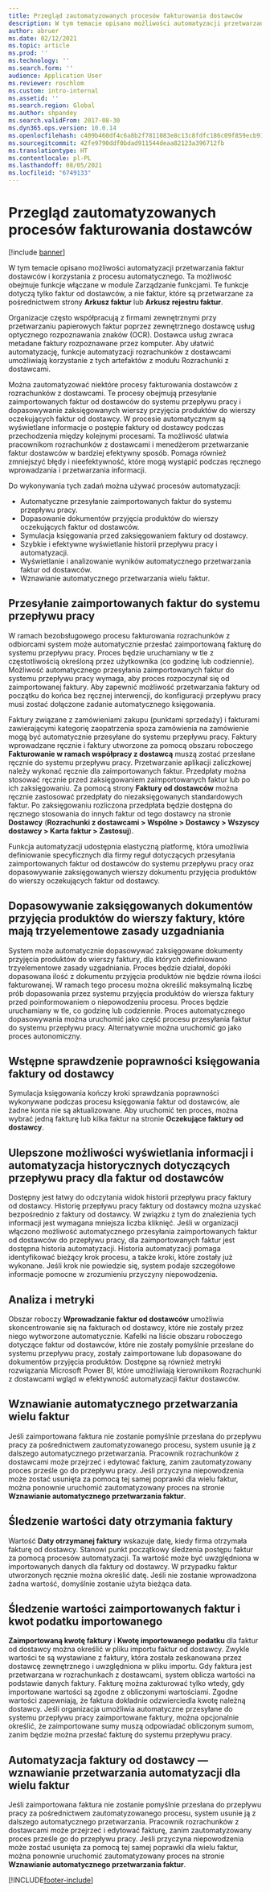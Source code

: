 ```yaml
---
title: Przegląd zautomatyzowanych procesów fakturowania dostawców
description: W tym temacie opisano możliwości automatyzacji przetwarzania faktur dostawców i korzystania z procesu automatycznego.
author: abruer
ms.date: 02/12/2021
ms.topic: article
ms.prod: ''
ms.technology: ''
ms.search.form: ''
audience: Application User
ms.reviewer: roschlom
ms.custom: intro-internal
ms.assetid: ''
ms.search.region: Global
ms.author: shpandey
ms.search.validFrom: 2017-08-30
ms.dyn365.ops.version: 10.0.14
ms.openlocfilehash: c409b460df4c6a8b2f7811083e8c13c8fdfc186c09f859ecb91e2f3cc0b8b59f
ms.sourcegitcommit: 42fe9790ddf0bdad911544deaa82123a396712fb
ms.translationtype: HT
ms.contentlocale: pl-PL
ms.lasthandoff: 08/05/2021
ms.locfileid: "6749133"
---
```

# <a name="automated-vendor-invoicing-processes-overview"></a>Przegląd zautomatyzowanych procesów fakturowania dostawców

[!include [banner](../includes/banner.md)]

W tym temacie opisano możliwości automatyzacji przetwarzania faktur dostawców i korzystania z procesu automatycznego. Ta możliwość obejmuje funkcje włączane w module Zarządzanie funkcjami. Te funkcje dotyczą tylko faktur od dostawców, a nie faktur, które są przetwarzane za pośrednictwem strony **Arkusz faktur** lub **Arkusz rejestru faktur**.

Organizacje często współpracują z firmami zewnętrznymi przy przetwarzaniu papierowych faktur poprzez zewnętrznego dostawcę usług optycznego rozpoznawania znaków (OCR). Dostawca usług zwraca metadane faktury rozpoznawane przez komputer. Aby ułatwić automatyzację, funkcje automatyzacji rozrachunków z dostawcami umożliwiają korzystanie z tych artefaktów z modułu Rozrachunki z dostawcami.

Można zautomatyzować niektóre procesy fakturowania dostawców z rozrachunków z dostawcami. Te procesy obejmują przesyłanie zaimportowanych faktur od dostawców do systemu przepływu pracy i dopasowywanie zaksięgowanych wierszy przyjęcia produktów do wierszy oczekujących faktur od dostawcy. W procesie automatycznym są wyświetlane informacje o postępie faktury od dostawcy podczas przechodzenia między kolejnymi procesami. Ta możliwość ułatwia pracownikom rozrachunków z dostawcami i menedżerom przetwarzanie faktur dostawców w bardziej efektywny sposób. Pomaga również zmniejszyć błędy i nieefektywność, które mogą wystąpić podczas ręcznego wprowadzania i przetwarzania informacji.

Do wykonywania tych zadań można używać procesów automatyzacji:

- Automatyczne przesyłanie zaimportowanych faktur do systemu przepływu pracy.
- Dopasowanie dokumentów przyjęcia produktów do wierszy oczekujących faktur od dostawców.
- Symulacja księgowania przed zaksięgowaniem faktury od dostawcy.
- Szybkie i efektywne wyświetlanie historii przepływu pracy i automatyzacji.
- Wyświetlanie i analizowanie wyników automatycznego przetwarzania faktur od dostawców.
- Wznawianie automatycznego przetwarzania wielu faktur.

## <a name="submit-imported-vendor-invoices-to-the-workflow-system"></a>Przesyłanie zaimportowanych faktur do systemu przepływu pracy

W ramach bezobsługowego procesu fakturowania rozrachunków z odbiorcami system może automatycznie przesłać zaimportowaną fakturę do systemu przepływu pracy. Proces będzie uruchamiany w tle z częstotliwością określoną przez użytkownika (co godzinę lub codziennie). Możliwość automatycznego przesyłania zaimportowanych faktur do systemu przepływu pracy wymaga, aby proces rozpoczynał się od zaimportowanej faktury. Aby zapewnić możliwość przetwarzania faktury od początku do końca bez ręcznej interwencji, do konfiguracji przepływu pracy musi zostać dołączone zadanie automatycznego księgowania.


Faktury związane z zamówieniami zakupu (punktami sprzedaży) i fakturami zawierającymi kategorię zaopatrzenia spoza zamówienia na zamówienie mogą być automatycznie przesyłane do systemu przepływu pracy. Faktury wprowadzane ręcznie i faktury utworzone za pomocą obszaru roboczego **Fakturowanie w ramach współpracy z dostawcą** muszą zostać przesłane ręcznie do systemu przepływu pracy. Przetwarzanie aplikacji zaliczkowej należy wykonać ręcznie dla zaimportowanych faktur. Przedpłaty można stosować ręcznie przed zaksięgowaniem zaimportowanych faktur lub po ich zaksięgowaniu. Za pomocą strony **Faktury od dostawców** można ręcznie zastosować przedpłaty do niezaksięgowanych standardowych faktur. Po zaksięgowaniu rozliczona przedpłata będzie dostępna do ręcznego stosowania do innych faktur od tego dostawcy na stronie **Dostawcy** (**Rozrachunki z dostawcami \> Wspólne \> Dostawcy \> Wszyscy dostawcy \> Karta faktur \> Zastosuj**).

Funkcja automatyzacji udostępnia elastyczną platformę, która umożliwia definiowanie specyficznych dla firmy reguł dotyczących przesyłania zaimportowanych faktur od dostawców do systemu przepływu pracy oraz dopasowywanie zaksięgowanych wierszy dokumentu przyjęcia produktów do wierszy oczekujących faktur od dostawcy.

## <a name="match-product-receipts-to-invoice-lines-that-have-a-three-way-matching-policy"></a>Dopasowywanie zaksięgowanych dokumentów przyjęcia produktów do wierszy faktury, które mają trzyelementowe zasady uzgadniania

System może automatycznie dopasowywać zaksięgowane dokumenty przyjęcia produktów do wierszy faktury, dla których zdefiniowano trzyelementowe zasady uzgadniania. Proces będzie działał, dopóki dopasowana ilość z dokumentu przyjęcia produktów nie będzie równa ilości fakturowanej. W ramach tego procesu można określić maksymalną liczbę prób dopasowania przez systemu przyjęcia produktów do wiersza faktury przed poinformowaniem o niepowodzeniu procesu. Proces będzie uruchamiany w tle, co godzinę lub codziennie. Proces automatycznego dopasowywania można uruchomić jako część procesu przesyłania faktur do systemu przepływu pracy. Alternatywnie można uruchomić go jako proces autonomiczny.

## <a name="pre-validate-vendor-invoice-posting"></a>Wstępne sprawdzenie poprawności księgowania faktury od dostawcy

Symulacja księgowania kończy kroki sprawdzania poprawności wykonywane podczas procesu księgowania faktur od dostawców, ale żadne konta nie są aktualizowane. Aby uruchomić ten proces, można wybrać jedną fakturę lub kilka faktur na stronie **Oczekujące faktury od dostawcy**.

## <a name="enhanced-experience-for-viewing-workflow-and-automation-historical-information-for-vendor-invoices"></a>Ulepszone możliwości wyświetlania informacji i automatyzacja historycznych dotyczących przepływu pracy dla faktur od dostawców

Dostępny jest łatwy do odczytania widok historii przepływu pracy faktury od dostawcy. Historię przepływu pracy faktury od dostawcy można uzyskać bezpośrednio z faktury od dostawcy. W związku z tym do znalezienia tych informacji jest wymagana mniejsza liczba kliknięć. Jeśli w organizacji włączono możliwość automatycznego przesyłania zaimportowanych faktur od dostawców do przepływu pracy, dla zaimportowanych faktur jest dostępna historia automatyzacji. Historia automatyzacji pomaga identyfikować bieżący krok procesu, a także kroki, które zostały już wykonane. Jeśli krok nie powiedzie się, system podaje szczegółowe informacje pomocne w zrozumieniu przyczyny niepowodzenia.

## <a name="analytics-and-metrics"></a>Analiza i metryki

Obszar roboczy **Wprowadzanie faktur od dostawców** umożliwia skoncentrowanie się na fakturach od dostawcy, które nie zostały przez niego wytworzone automatycznie. Kafelki na liście obszaru roboczego dotyczące faktur od dostawców, które nie zostały pomyślnie przesłane do systemu przepływu pracy, zostały zaimportowane lub dopasowane do dokumentów przyjęcia produktów. Dostępne są również metryki rozwiązania Microsoft Power BI, które umożliwiają kierownikom Rozrachunki z dostawcami wgląd w efektywność automatyzacji faktur dostawców.


## <a name="resume-automation-processing-for-multiple-invoices"></a>Wznawianie automatycznego przetwarzania wielu faktur

Jeśli zaimportowana faktura nie zostanie pomyślnie przesłana do przepływu pracy za pośrednictwem zautomatyzowanego procesu, system usunie ją z dalszego automatycznego przetwarzania. Pracownik rozrachunków z dostawcami może przejrzeć i edytować fakturę, zanim zautomatyzowany proces prześle go do przepływu pracy. Jeśli przyczyna niepowodzenia może zostać usunięta za pomocą tej samej poprawki dla wielu faktur, można ponownie uruchomić zautomatyzowany proces na stronie **Wznawianie automatycznego przetwarzania faktur**. 

## <a name="tracking-the-invoice-received-date-value"></a>Śledzenie wartości daty otrzymania faktury

Wartość **Daty otrzymanej faktury** wskazuje datę, kiedy firma otrzymała fakturę od dostawcy. Stanowi punkt początkowy śledzenia postępu faktur za pomocą procesów automatyzacji. Ta wartość może być uwzględniona w importowanych danych dla faktury od dostawcy. W przypadku faktur utworzonych ręcznie można określić datę. Jeśli nie zostanie wprowadzona żadna wartość, domyślnie zostanie użyta bieżąca data.


## <a name="tracking-the-imported-invoice-amount-and-imported-sales-tax-amount-values"></a>Śledzenie wartości zaimportowanych faktur i kwot podatku importowanego

**Zaimportowaną kwotę faktury** i **Kwotę importowanego podatku** dla faktur od dostawcy można określić w pliku importu faktur od dostawcy. Zwykle wartości te są wystawiane z faktury, która została zeskanowana przez dostawcę zewnętrznego i uwzględniona w pliku importu. Gdy faktura jest przetwarzana w rozrachunkach z dostawcami, system oblicza wartości na podstawie danych faktury. Fakturę można zakturować tylko wtedy, gdy importowane wartości są zgodne z obliczonymi wartościami. Zgodne wartości zapewniają, że faktura dokładnie odzwierciedla kwotę należną dostawcy. Jeśli organizacja umożliwia automatyczne przesyłane do systemu przepływu pracy zaimportowane faktury, można opcjonalnie określić, że zaimportowane sumy muszą odpowiadać obliczonym sumom, zanim będzie można przesłać fakturę do systemu przepływu pracy.

## <a name="vendor-invoice-automation---resume-automation-processing-for-multiple-invoices"></a>Automatyzacja faktury od dostawcy — wznawianie przetwarzania automatyzacji dla wielu faktur
Jeśli zaimportowana faktura nie zostanie pomyślnie przesłana do przepływu pracy za pośrednictwem zautomatyzowanego procesu, system usunie ją z dalszego automatycznego przetwarzania. Pracownik rozrachunków z dostawcami może przejrzeć i edytować fakturę, zanim zautomatyzowany proces prześle go do przepływu pracy. Jeśli przyczyna niepowodzenia może zostać usunięta za pomocą tej samej poprawki dla wielu faktur, można ponownie uruchomić zautomatyzowany proces na stronie **Wznawianie automatycznego przetwarzania faktur**. 

[!INCLUDE[footer-include](../../includes/footer-banner.md)]
